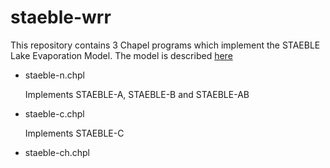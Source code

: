 # staeble-wrr


This repository contains 3 Chapel programs which implement the STAEBLE
Lake Evaporation Model. The model is described [here](https://doi.org/10.1002/essoar.10511612.1)

- staeble-n.chpl

  Implements STAEBLE-A, STAEBLE-B and STAEBLE-AB

- staeble-c.chpl

  Implements STAEBLE-C
- staeble-ch.chpl
